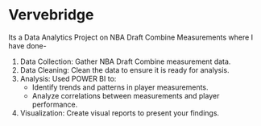 # Vervebridge
Its a Data Analytics Project on NBA Draft Combine Measurements where I have done-
1. Data Collection: Gather NBA Draft Combine measurement data.
2. Data Cleaning: Clean the data to ensure it is ready for analysis.
3. Analysis: Used POWER BI to:
   - Identify trends and patterns in player measurements.
   - Analyze correlations between measurements and player performance.
4. Visualization: Create visual reports to present your findings.
